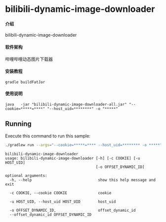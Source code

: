 # bilibili-dynamic-image-downloader

#### 介绍

bilibili-dynamic-image-downloader

#### 软件架构

哔哩哔哩动态图片下载器

#### 安装教程

```shell
gradle buildFatJar
```

#### 使用说明

```shell
java   -jar "bilibili-dynamic-image-downloader-all.jar" "--cookie=*****=****" "--host_uid=********" -o "*****"
```

## Running

Execute this command to run this sample:

```bash
./gradlew run --args="--cookie=*****=**** --host_uid=******** -o *****"
```

```
bilibili-dynamic-image-downloader
usage: bilibili-dynamic-image-downloader [-h] [-c COOKIE] [-u HOST_UID]
                                         [-o OFFSET_DYNAMIC_ID]

optional arguments:
  -h, --help                              show this help message and exit

  -c COOKIE, --cookie COOKIE              cookie

  -u HOST_UID, --host_uid HOST_UID        host_uid

  -o OFFSET_DYNAMIC_ID,                   offset_dynamic_id
  --offset_dynamic_id OFFSET_DYNAMIC_ID
```
